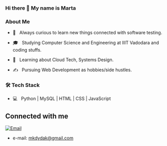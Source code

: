 ### Hi there 👋 My name is Marta



<h3>About Me </h3>



- 🤔 &nbsp; Always curious to learn new things connected with software testing.

- 🎓 &nbsp; Studying Computer Science and Engineering at IIIT Vadodara and coding stuffs.

- 🌱 &nbsp; Learning about Cloud Tech, Systems Design.

- ✍️ &nbsp; Pursuing Web Development as hobbies/side hustles.



<h3>🛠 Tech Stack</h3>



- 💻 &nbsp; Python | MySQL | HTML | CSS | JavaScript

## Connected with me
<a href="mailto:mkdydak@gmail.com"><img alt="Email" src="https://img.shields.io/badge/Email-mkdydak@gmail.com-blue?style=flat&logo=gmail"></a>
</p>

- e-mail: mkdydak@gmail.com



<!--
**Mkdydak/Mkdydak** is a ✨ _special_ ✨ repository because its `README.md` (this file) appears on your GitHub profile.

Here are some ideas to get you started:

- 🔭 I’m currently working on ...
- 🌱 I’m currently learning ...
- 👯 I’m looking to collaborate on ...
- 🤔 I’m looking for help with ...
- 💬 Ask me about ...
- 📫 How to reach me: ...
- 😄 Pronouns: ...
- ⚡ Fun fact: ...
-->
